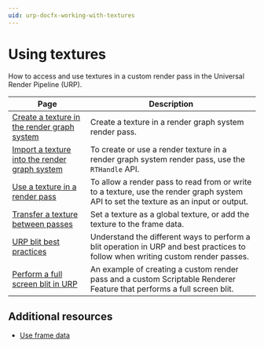```yaml
---
uid: urp-docfx-working-with-textures
---
```

# Using textures

How to access and use textures in a custom render pass in the Universal Render Pipeline (URP).

|Page|Description|
|-|-|
|[Create a texture in the render graph system](render-graph-create-a-texture.md)|Create a texture in a render graph system render pass.|
|[Import a texture into the render graph system](render-graph-import-a-texture.md)|To create or use a render texture in a render graph system render pass, use the `RTHandle` API.|
|[Use a texture in a render pass](render-graph-read-write-texture.md)|To allow a render pass to read from or write to a texture, use the render graph system API to set the texture as an input or output.|
|[Transfer a texture between passes](render-graph-pass-textures-between-passes.md)|Set a texture as a global texture, or add the texture to the frame data.|
|[URP blit best practices](customize/blit-overview.md)|Understand the different ways to perform a blit operation in URP and best practices to follow when writing custom render passes.|
|[Perform a full screen blit in URP](renderer-features/how-to-fullscreen-blit.md)|An example of creating a custom render pass and a custom Scriptable Renderer Feature that performs a full screen blit.|

## Additional resources

- [Use frame data](accessing-frame-data.md)
